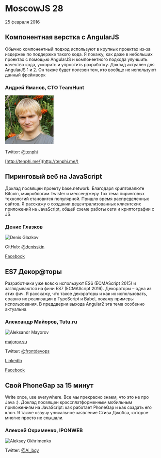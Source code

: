 # MoscowJS 28
25 февраля 2016

## Компонентная верстка с AngularJS

Обычно компонентный подход используют в крупных проектах из-за издержек по поддержке такого кода. Я покажу, как даже в небольших проектах с помощью AngularJS и компонентного подхода улучшить качество кода, ускорить и упростить разработку. Доклад актуален для AngularJS 1 и 2. Он также будет полезен тем, кто вообще не используют данный фреймворк


### Андрей Яманов, CTO TeamHunt

![Andrey Yamanov](/images/speakers/tenphi.png)

Twitter: [@tenphi](https://twitter.com/tenphi)

[http://tenphi.me/](http://tenphi.me/)

## Пиринговый веб на JavaScript

Доклад посвящен проекту base.network. Благодаря криптовалюте Bitcoin, микроблогам Twister и мессенджеру Tox тема пиринговых технологий становится популярной. Пришло время распределенных сайтов. Я расскажу о создании децентрализованных клиентских приложений на JavaScript, общей схеме работы сети и криптографии c JS.

### Денис Глазков

![Denis Glazkov](/images/denisskin.jpg)

GitHub: [@denisskin](https://github.com/denisskin/)

[Facebook](https://www.facebook.com/glazkovdg)

## ES7 Декор@торы

Разработчики уже вовсю используют ES6 (ECMAScript 2015) и заглядываются на фичи
ES7 (ECMAScript 2016). Декораторы – одна из этих фич. Я расскажу, что такое декораторы и как их использовать, сравню их реализации в TypeScript и Babel, покажу примеры использования. В преддверии выхода Angular2 эта тема особенно актуальна.

### Александр Майоров, Tutu.ru

![Aleksandr Mayorov](/images/frontdevops.jpg)

[majorov.su](http://majorov.su)

Twitter: [@frontdevops](https://twitter.com/frontdevops)

[LinkedIn](https://www.linkedin.com/in/%D0%B0%D0%BB%D0%B5%D0%BA%D1%81%D0%B0%D0%BD%D0%B4%D1%80-%D0%BC%D0%B0%D0%B9%D0%BE%D1%80%D0%BE%D0%B2-91643738)

[Facebook](https://www.facebook.com/alexander.majorov)

## Свой PhoneGap за 15 минут

Write once, use everywhere. Все мы прекрасно знаем, что это не про Java :). Доклад посвящен кроссплатформенным мобильным приложениям на JavaScript: как работает PhoneGap и как создать его клон. Я также озвучу уникальное заявление Стива Джобса, которое многие просто не слышали.

### Алексей Охрименко, IPONWEB

![Aleksey Okhrimenko](/images/аi_boy.jpg)

Twitter: [@Ai_boy](https://twitter.com/Ai_boy)


